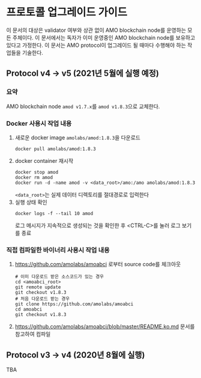 # 프로토콜 업그레이드 가이드
이 문서의 대상은 validator 여부와 상관 없이 AMO blockchain node를 운영하는 모든
주체이다. 이 문서에서는 독자가 이미 운영중인 AMO blockchain node를 보유하고
있다고 가정한다. 이 문서는 AMO protocol이 업그레이드 될 때마다 수행해야 하는
작업들을 기술한다.

## Protocol v4 &rarr; v5 (2021년 5월에 실행 예정)
### 요약
AMO blockchain node `amod v1.7.x`를 `amod v1.8.3`으로 교체한다.
### Docker 사용시 작업 내용
1. 새로운 docker image `amolabs/amod:1.8.3`을 다운로드
   ```
   docker pull amolabs/amod:1.8.3
   ```
1. docker container 재시작
   ```
   docker stop amod
   docker rm amod
   docker run -d -name amod -v <data_root>/amo:/amo amolabs/amod:1.8.3
   ```
   `<data_root>`는 실제 데이터 디렉토리를 절대경로로 입력한다
1. 실행 상태 확인
   ```
   docker logs -f --tail 10 amod
   ```
   로그 메시지가 지속적으로 생성되는 것을 확인한 후 &lt;CTRL-C&gt;를 눌러 로그
   보기를 종료

### 직접 컴파일한 바이너리 사용시 작업 내용
1. https://github.com/amolabs/amoabci 로부터 source code를 체크아웃
   ```
   # 이미 다운로드 받은 소스코드가 있는 경우
   cd <amoabci_root>
   git remote update
   git checkout v1.8.3
   # 처음 다운로드 받는 경우
   git clone https://github.com/amolabs/amoabci
   cd amoabci
   git checkout v1.8.3
   ```
1. https://github.com/amolabs/amoabci/blob/master/README.ko.md 문서를 참고하여
   컴파일

## Protocol v3 &rarr; v4 (2020년 8월에 실행)
TBA
